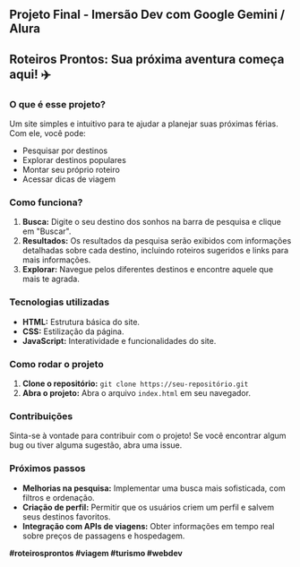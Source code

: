 ## Projeto Final - Imersão Dev com Google Gemini / Alura
## Roteiros Prontos: Sua próxima aventura começa aqui! ✈️

### O que é esse projeto?
Um site simples e intuitivo para te ajudar a planejar suas próximas férias. Com ele, você pode:

* Pesquisar por destinos
* Explorar destinos populares
* Montar seu próprio roteiro
* Acessar dicas de viagem

### Como funciona?
1. **Busca:** Digite o seu destino dos sonhos na barra de pesquisa e clique em "Buscar".
2. **Resultados:** Os resultados da pesquisa serão exibidos com informações detalhadas sobre cada destino, incluindo roteiros sugeridos e links para mais informações.
3. **Explorar:** Navegue pelos diferentes destinos e encontre aquele que mais te agrada.

### Tecnologias utilizadas
* **HTML:** Estrutura básica do site.
* **CSS:** Estilização da página.
* **JavaScript:** Interatividade e funcionalidades do site.

### Como rodar o projeto
1. **Clone o repositório:** `git clone https://seu-repositório.git`
2. **Abra o projeto:** Abra o arquivo `index.html` em seu navegador.

### Contribuições
Sinta-se à vontade para contribuir com o projeto! Se você encontrar algum bug ou tiver alguma sugestão, abra uma issue.

### Próximos passos
* **Melhorias na pesquisa:** Implementar uma busca mais sofisticada, com filtros e ordenação.
* **Criação de perfil:** Permitir que os usuários criem um perfil e salvem seus destinos favoritos.
* **Integração com APIs de viagens:** Obter informações em tempo real sobre preços de passagens e hospedagem.

**#roteirosprontos #viagem #turismo #webdev**
